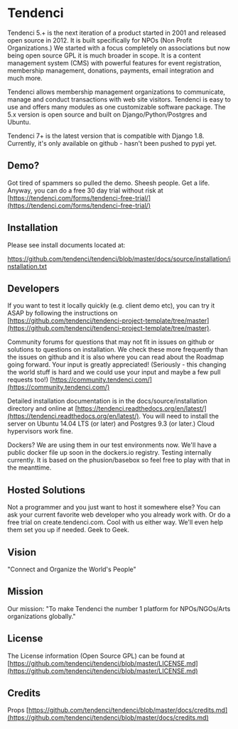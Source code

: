 # Tendenci

Tendenci 5.+ is the next iteration of a product started in 2001 and released open source in 2012. It is built specifically for NPOs (Non Profit Organizations.) We started with a focus completely on associations but now being open source GPL it is much broader in scope. 
It is a content management system (CMS) with powerful features for event registration, membership management, donations, payments, email integration and much more.

Tendenci allows membership management organizations to communicate, manage and conduct transactions with web site visitors. Tendenci is easy to use and offers many modules as one customizable software package. The 5.x version is open source and built on Django/Python/Postgres and Ubuntu.

Tendenci 7+ is the latest version that is compatible with Django 1.8. Currently, it's only available on github - hasn't been pushed to pypi yet. 


## Demo?  

Got tired of spammers so pulled the demo. Sheesh people. Get a life. Anyway, you can do a free 30 day trial without risk at 
[https://tendenci.com/forms/tendenci-free-trial/](https://tendenci.com/forms/tendenci-free-trial/)


## Installation

Please see install documents located at:

https://github.com/tendenci/tendenci/blob/master/docs/source/installation/installation.txt

## Developers 

If you want to test it locally quickly (e.g. client demo etc), you can try it ASAP by following the instructions on [https://github.com/tendenci/tendenci-project-template/tree/master](https://github.com/tendenci/tendenci-project-template/tree/master). 

Community forums for questions that may not fit in issues on github or solutions to questions on installation. We check these more frequently than the issues on github and it is also where you can read about the Roadmap going forward. Your input is greatly appreciated! (Seriously - this changing the world stuff is hard and we could use your input and maybe a few pull requests too!)
[https://community.tendenci.com/](https://community.tendenci.com/)

Detailed installation documentation is in the docs/source/installation directory and online at [https://tendenci.readthedocs.org/en/latest/](https://tendenci.readthedocs.org/en/latest/). 
You will need to install the server on Ubuntu 14.04 LTS (or later) and Postgres 9.3 (or later.) Cloud hypervisors work fine.  

Dockers? We are using them in our test environments now. We'll have a public docker file up soon in the dockers.io registry. Testing internally currently. It is based on the phusion/basebox so feel free to play with that in the meanttime.


## Hosted Solutions

Not a programmer and you just want to host it somewhere else? You can ask your current favorite web developer who you already work with. Or do a free trial on create.tendenci.com. Cool with us either way. We'll even help them set you up if needed. Geek to Geek.  


## Vision 

"Connect and Organize the World's People" 


## Mission

Our mission: "To make Tendenci the number 1 platform for NPOs/NGOs/Arts organizations globally."  


## License

The License information (Open Source GPL) can be found at [https://github.com/tendenci/tendenci/blob/master/LICENSE.md](https://github.com/tendenci/tendenci/blob/master/LICENSE.md)


## Credits

Props [https://github.com/tendenci/tendenci/blob/master/docs/credits.md](https://github.com/tendenci/tendenci/blob/master/docs/credits.md)
